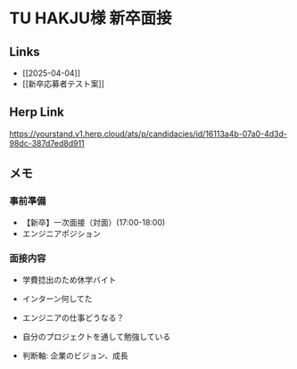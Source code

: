 # TU HAKJU様 新卒面接

## Links

- [[2025-04-04]]
- [[新卒応募者テスト案]]

## Herp Link

https://yourstand.v1.herp.cloud/ats/p/candidacies/id/16113a4b-07a0-4d3d-98dc-387d7ed8d911

## メモ

### 事前準備

- 【新卒】一次面接（対面）(17:00-18:00)
- エンジニアポジション

### 面接内容

- 学費捻出のため休学バイト
- インターン何してた
- エンジニアの仕事どうなる？
- 自分のプロジェクトを通して勉強している

- 判断軸: 企業のビジョン、成長
